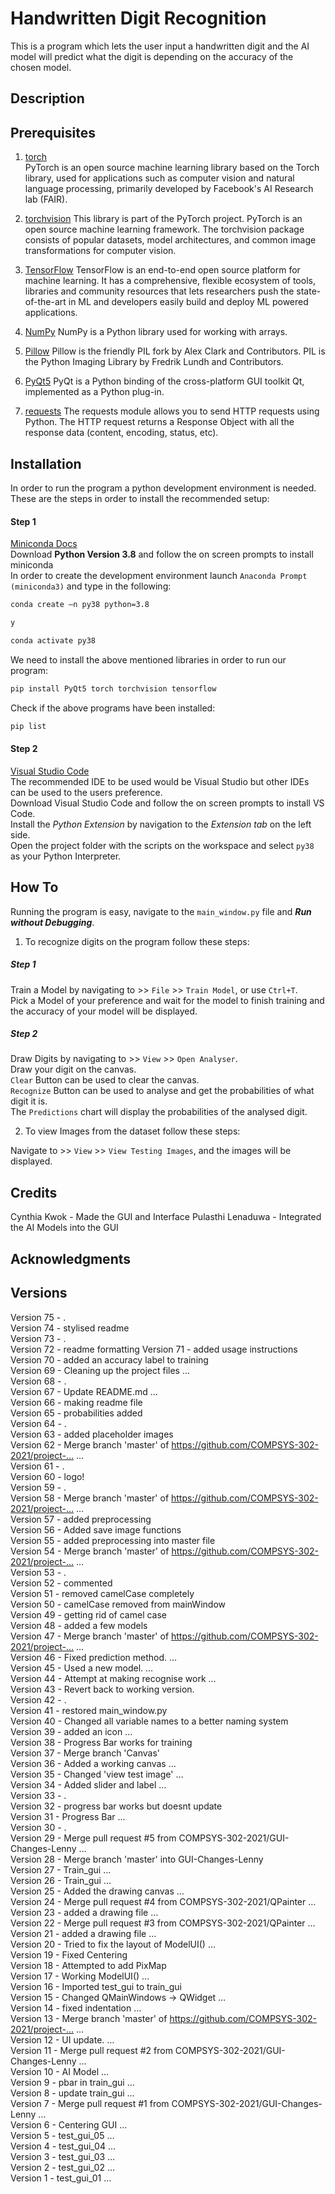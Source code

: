 # Handwritten Digit Recognition
This is a program which lets the user input a handwritten digit and the AI model will predict what the digit is depending on the accuracy of the chosen model.

## Description
<!-- What your application does, Why you used the technologies you used, Some of the challenges you faced and features you hope to implement in the future. -->

## Prerequisites

1. [torch](https://pytorch.org/)          
PyTorch is an open source machine learning library based on the Torch library, used for applications such as computer vision and natural language processing, primarily developed by Facebook's AI Research lab (FAIR).

2. [torchvision](https://pytorch.org/vision/stable/index.html)
This library is part of the PyTorch project. PyTorch is an open source machine learning framework. The torchvision package consists of popular datasets, model architectures, and common image transformations for computer vision.
                
3. [TensorFlow](https://www.tensorflow.org/)
TensorFlow is an end-to-end open source platform for machine learning. It has a comprehensive, flexible ecosystem of tools, libraries and community resources that lets researchers push the state-of-the-art in ML and developers easily build and deploy ML powered applications.

4. [NumPy](https://numpy.org/)
NumPy is a Python library used for working with arrays.

5. [Pillow](https://pillow.readthedocs.io/en/stable/)
Pillow is the friendly PIL fork by Alex Clark and Contributors. PIL is the Python Imaging Library by Fredrik Lundh and Contributors.

6. [PyQt5](https://pypi.org/project/PyQt5/)
PyQt is a Python binding of the cross-platform GUI toolkit Qt, implemented as a Python plug-in.

7. [requests](https://pypi.org/project/requests/)
The requests module allows you to send HTTP requests using Python. The HTTP request returns a Response Object with all the response data (content, encoding, status, etc).

## Installation

In order to run the program a python development environment is needed. These are the steps in order to install the recommended setup:

#### Step 1 <br />
[Miniconda Docs](https://docs.conda.io/en/latest/miniconda.html) <br />
Download **Python Version 3.8** and follow the on screen prompts to install miniconda <br />
In order to create the development environment launch `Anaconda Prompt (miniconda3)` and type in the following:
```sh
conda create –n py38 python=3.8
```
```sh
y
```
```sh
conda activate py38
```

We need to install the above mentioned libraries in order to run our program:
```sh
pip install PyQt5 torch torchvision tensorflow
```

Check if the above programs have been installed:
```sh
pip list
```

#### Step 2 <br />
[Visual Studio Code](https://code.visualstudio.com/) <br />
The recommended IDE to be used would be Visual Studio but other IDEs can be used to the users preference. <br />
Download Visual Studio Code and follow the on screen prompts to install VS Code. <br />
Install the *Python Extension* by navigation to the *Extension tab* on the left side. <br />
Open the project folder with the scripts on the workspace and select `py38` as your Python Interpreter. 

## How To
Running the program is easy, navigate to the `main_window.py` file and ***Run without Debugging***.

1. To recognize digits on the program follow these steps:

##### Step 1 <br />
Train a Model by navigating to >> `File` >> `Train Model`, or use `Ctrl+T`. <br />
Pick a Model of your preference and wait for the model to finish training and the accuracy of your model will be displayed. 

##### Step 2 <br />
Draw Digits by navigating to >> `View` >> `Open Analyser`. <br />
Draw your digit on the canvas. <br />
`Clear` Button can be used to clear the canvas. <br />
`Recognize` Button can be used to analyse and get the probabilities of what digit it is. <br />
The `Predictions` chart will display the probabilities of the analysed digit. <br />

2. To view Images from the dataset follow these steps:

Navigate to >> `View` >> `View Testing Images`, and the images will be displayed.

## Credits
Cynthia Kwok - Made the GUI and Interface
Pulasthi Lenaduwa - Integrated the AI Models into the GUI

## Acknowledgments
<!-- add all the supporting sites we used -->

## Versions
Version 75 - . <br />
Version 74 - stylised readme <br />
Version 73 - . <br />
Version 72 - readme formatting 
Version 71 - added usage instructions <br />
Version 70 - added an accuracy label to training <br />
Version 69 - Cleaning up the project files … <br />
Version 68 - . <br />
Version 67 - Update README.md … <br />
Version 66 - making readme file <br />
Version 65 - probabilities added <br />
Version 64 - . <br />
Version 63 - added placeholder images <br />
Version 62 - Merge branch 'master' of https://github.com/COMPSYS-302-2021/project-… … <br />
Version 61 - . <br />
Version 60 - logo! <br />
Version 59 - . <br />
Version 58 - Merge branch 'master' of https://github.com/COMPSYS-302-2021/project-… … <br />
Version 57 - added preprocessing <br />
Version 56 - Added save image functions <br />
Version 55 - added preprocessing into master file <br />
Version 54 - Merge branch 'master' of https://github.com/COMPSYS-302-2021/project-… … <br />
Version 53 - . <br />
Version 52 - commented <br />
Version 51 - removed camelCase completely <br />
Version 50 - camelCase removed from mainWindow <br />
Version 49 - getting rid of camel case <br />
Version 48 - added a few models <br />
Version 47 - Merge branch 'master' of https://github.com/COMPSYS-302-2021/project-… … <br />
Version 46 - Fixed prediction method. … <br />
Version 45 - Used a new model. … <br />
Version 44 - Attempt at making recognise work … <br />
Version 43 - Revert back to working version. <br />
Version 42 - . <br />
Version 41 - restored main_window.py <br />
Version 40 - Changed all variable names to a better naming system <br />
Version 39 - added an icon … <br />
Version 38 - Progress Bar works for training <br />
Version 37 - Merge branch 'Canvas' <br />
Version 36 - Added a working canvas … <br />
Version 35 - Changed 'view test image' … <br />
Version 34 - Added slider and label … <br />
Version 33 - . <br />
Version 32 - progress bar works but doesnt update <br />
Version 31 - Progress Bar … <br />
Version 30 - . <br />
Version 29 - Merge pull request #5 from COMPSYS-302-2021/GUI-Changes-Lenny … <br />
Version 28 - Merge branch 'master' into GUI-Changes-Lenny <br />
Version 27 - Train_gui … <br />
Version 26 - Train_gui … <br />
Version 25 - Added the drawing canvas … <br />
Version 24 - Merge pull request #4 from COMPSYS-302-2021/QPainter … <br />
Version 23 - added a drawing file … <br />
Version 22 - Merge pull request #3 from COMPSYS-302-2021/QPainter … <br />
Version 21 - added a drawing file … <br />
Version 20 - Tried to fix the layout of ModelUI() … <br />
Version 19 - Fixed Centering <br />
Version 18 - Attempted to add PixMap <br />
Version 17 - Working ModelUI() … <br />
Version 16 - Imported test_gui to train_gui <br />
Version 15 - Changed QMainWindows -> QWidget … <br />
Version 14 - fixed indentation … <br />
Version 13 - Merge branch 'master' of https://github.com/COMPSYS-302-2021/project-… … <br />
Version 12 - UI update. … <br />
Version 11 - Merge pull request #2 from COMPSYS-302-2021/GUI-Changes-Lenny … <br />
Version 10 - AI Model … <br />
Version 9 - pbar in train_gui … <br />
Version 8 - update train_gui … <br />
Version 7 - Merge pull request #1 from COMPSYS-302-2021/GUI-Changes-Lenny … <br />
Version 6 - Centering GUI … <br />
Version 5 - test_gui_05 … <br />
Version 4 - test_gui_04 … <br />
Version 3 - test_gui_03 … <br />
Version 2 - test_gui_02 … <br />
Version 1 - test_gui_01 … <br />

